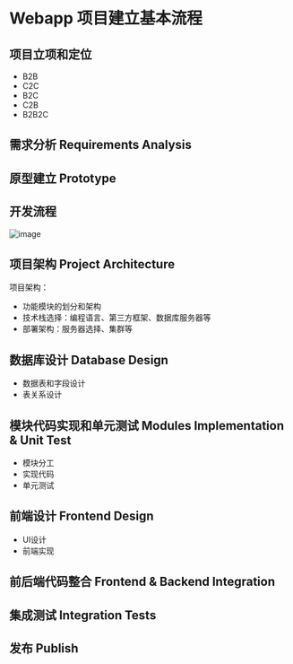 # Webapp 项目建立基本流程

## 项目立项和定位

- B2B
- C2C
- B2C
- C2B
- B2B2C


## 需求分析 Requirements Analysis



## 原型建立 Prototype


## 开发流程

![image](https://user-images.githubusercontent.com/14041622/49582261-67af9580-f98f-11e8-9c53-3304f0ccd681.png)

## 项目架构 Project Architecture

项目架构：
- 功能模块的划分和架构
- 技术栈选择：编程语言、第三方框架、数据库服务器等
- 部署架构：服务器选择、集群等


## 数据库设计 Database Design

- 数据表和字段设计
- 表关系设计


## 模块代码实现和单元测试 Modules Implementation & Unit Test

- 模块分工
- 实现代码
- 单元测试


## 前端设计  Frontend Design

- UI设计
- 前端实现


## 前后端代码整合 Frontend & Backend Integration


## 集成测试 Integration Tests


## 发布 Publish

